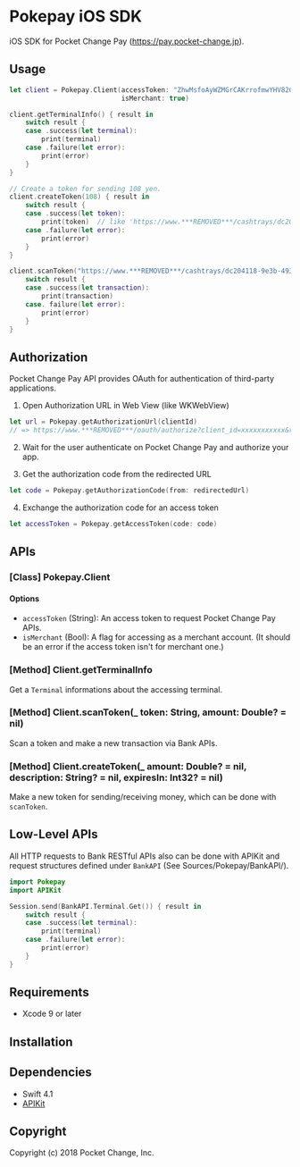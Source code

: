 # Pokepay iOS SDK

iOS SDK for Pocket Change Pay (https://pay.pocket-change.jp).

## Usage

```swift
let client = Pokepay.Client(accessToken: "ZhwMsfoAyWZMGrCAKrrofmwYHV82GkUcf3kYSZYYf1oDKVvFAPIKuefyQoc1KDVr",
                            isMerchant: true)

client.getTerminalInfo() { result in
    switch result {
    case .success(let terminal):
        print(terminal)
    case .failure(let error):
        print(error)
    }
}

// Create a token for sending 108 yen.
client.createToken(108) { result in
    switch result {
    case .success(let token):
        print(token)  // like 'https://www.***REMOVED***/cashtrays/dc204118-9e3b-493c-b396-b9259ce28663'
    case .failure(let error):
        print(error)
    }
}

client.scanToken("https://www.***REMOVED***/cashtrays/dc204118-9e3b-493c-b396-b9259ce28663") { result in
    switch result {
    case .success(let transaction):
        print(transaction)
    case. failure(let error):
        print(error)
    }
}
```

## Authorization

Pocket Change Pay API provides OAuth for authentication of third-party applications.

1. Open Authorization URL in Web View (like WKWebView)

```swift
let url = Pokepay.getAuthorizationUrl(clientId)
// => https://www.***REMOVED***/oauth/authorize?client_id=xxxxxxxxxxx&response_type=code
```

2. Wait for the user authenticate on Pocket Change Pay and authorize your app.

3. Get the authorization code from the redirected URL

```swift
let code = Pokepay.getAuthorizationCode(from: redirectedUrl)
```

4. Exchange the authorization code for an access token

```swift
let accessToken = Pokepay.getAccessToken(code: code)
```

## APIs

### [Class] Pokepay.Client

#### Options

- `accessToken` (String): An access token to request Pocket Change Pay APIs.
- `isMerchant` (Bool): A flag for accessing as a merchant account. (It should be an error if the access token isn't for merchant one.)

### [Method] Client.getTerminalInfo

Get a `Terminal` informations about the accessing terminal.

### [Method] Client.scanToken(_ token: String, amount: Double? = nil)

Scan a token and make a new transaction via Bank APIs.

### [Method] Client.createToken(_ amount: Double? = nil, description: String? = nil, expiresIn: Int32? = nil)

Make a new token for sending/receiving money, which can be done with `scanToken`.

## Low-Level APIs

All HTTP requests to Bank RESTful APIs also can be done with APIKit and request structures defined under `BankAPI` (See Sources/Pokepay/BankAPI/).

```swift
import Pokepay
import APIKit

Session.send(BankAPI.Terminal.Get()) { result in
    switch result {
    case .success(let terminal):
        print(terminal)
    case .failure(let error):
        print(error)
    }
}
```

## Requirements

* Xcode 9 or later

## Installation

## Dependencies

* Swift 4.1
* [APIKit](https://github.com/ishkawa/APIKit)

## Copyright

Copyright (c) 2018 Pocket Change, Inc.
